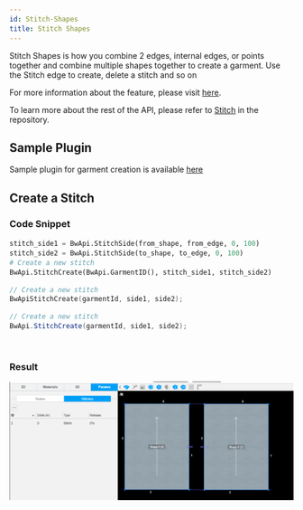 ```yaml
---
id: Stitch-Shapes
title: Stitch Shapes
---
```


Stitch Shapes is how you combine 2 edges, internal edges, or points together and combine multiple shapes together to create a garment. Use the Stitch edge to create, delete a stitch and so on

For more information about the feature, please visit <a href="https://support.browzwear.com/VStitcher/Stitching/stitch-vs.htm" target="_blank">here</a>.

To learn more about the rest of the API, please refer to <a href="https://gitlab.com/browzwear/share/open-platform/client-api/-/blob/master/BWPlugin/include/CAD/BWPluginAPI_Stitch.h" target="_blank">Stitch</a> in the repository.

## Sample Plugin
Sample plugin for garment creation is available <a href="https://gitlab.com/browzwear/share/open-platform/client-api/-/tree/master/samples/python/SamplePluginPython" target="_blank">here</a>

## Create a Stitch
### Code Snippet
<!--DOCUSAURUS_CODE_TABS-->

<!--Python-->

```python
stitch_side1 = BwApi.StitchSide(from_shape, from_edge, 0, 100) 
stitch_side2 = BwApi.StitchSide(to_shape, to_edge, 0, 100)  
# Create a new stitch
BwApi.StitchCreate(BwApi.GarmentID(), stitch_side1, stitch_side2)
```
<!--C++-->

```cpp
// Create a new stitch
BwApiStitchCreate(garmentId, side1, side2);
```
<!--C#-->

```csharp
// Create a new stitch
BwApi.StitchCreate(garmentId, side1, side2);
```
<!--END_DOCUSAURUS_CODE_TABS-->
<br/>

### Result
![](../assets/stitch-shapes/stitch.png)
